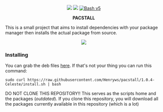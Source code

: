 <p align="center">
<a href="./LICENSE.md"><img src="https://img.shields.io/badge/license-GPL-blue.svg?style=flat-square&logo"></a>
<a href="https://github.com/Henryws/pacstall/releases/latest"><img src="https://img.shields.io/github/v/release/Henryws/pacstall?color=red&style=flat-square"></a>
<a href="https://www.gnu.org/software/bash/"><img src="https://img.shields.io/badge/bash-v5-brightgreen?style=flat-square&logo" alt="Bash v5"></a>
</p>

<p align="center"><b>PACSTALL</b></p>
This is a small project that aims to install dependencies with your package manager then installs the actual package from source.



<p align="center">
<a href="https://github.com/Henryws/pacstall"><img src="https://raw.githubusercontent.com/Henryws/pacstall/master/website-images/ezgif.com-video-to-gif.gif"></a>
</p>

### Installing

You can grab the deb files [here](https://github.com/Henryws/pacstall/releases/latest). If that's not your thing you can run this command:

`sudo curl https://raw.githubusercontent.com/Henryws/pacstall/1.0.4-Celeste/install.sh | bash`

DO NOT CLONE THIS REPOSITORY!!
This serves as the scripts home and the packages (_outdated_). If you clone this repository, you will download all the packages currently available in this repository (which is a lot)
